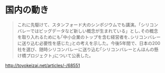 # 国内の動き

>これに先駆けて、スタンフォード大のシンポジウムでも講演。｢シリコンバレーではビッグデータなど新しい概念が生まれている」とし､その概念を取り入れるためにも｢中小企業のトップを含む経営者を､シリコンバレーに送り込む必要性を感じた｣との考えを示した。今後5年間で、日本の200社を選び、随時シリコンバレーに送り込む｢シリコンバレーとんほんの懸け橋プロジェクト｣について公表した。

http://toyokeizai.net/articles/-/68551